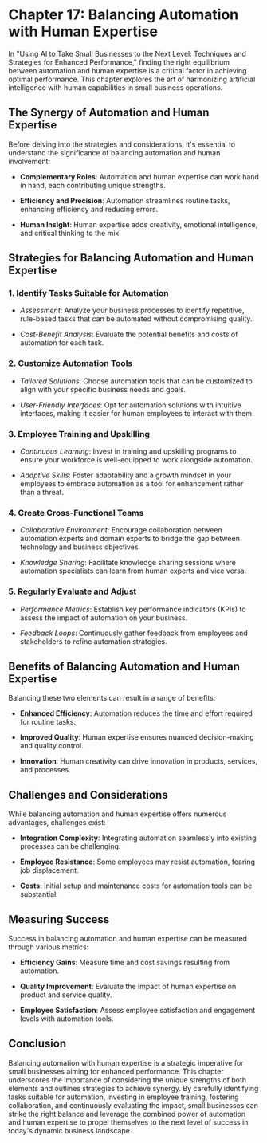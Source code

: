 Chapter 17: Balancing Automation with Human Expertise
=====================================================

In "Using AI to Take Small Businesses to the Next Level: Techniques and Strategies for Enhanced Performance," finding the right equilibrium between automation and human expertise is a critical factor in achieving optimal performance. This chapter explores the art of harmonizing artificial intelligence with human capabilities in small business operations.

The Synergy of Automation and Human Expertise
---------------------------------------------

Before delving into the strategies and considerations, it's essential to understand the significance of balancing automation and human involvement:

* **Complementary Roles**: Automation and human expertise can work hand in hand, each contributing unique strengths.

* **Efficiency and Precision**: Automation streamlines routine tasks, enhancing efficiency and reducing errors.

* **Human Insight**: Human expertise adds creativity, emotional intelligence, and critical thinking to the mix.

Strategies for Balancing Automation and Human Expertise
-------------------------------------------------------

### 1. **Identify Tasks Suitable for Automation**

* *Assessment*: Analyze your business processes to identify repetitive, rule-based tasks that can be automated without compromising quality.

* *Cost-Benefit Analysis*: Evaluate the potential benefits and costs of automation for each task.

### 2. **Customize Automation Tools**

* *Tailored Solutions*: Choose automation tools that can be customized to align with your specific business needs and goals.

* *User-Friendly Interfaces*: Opt for automation solutions with intuitive interfaces, making it easier for human employees to interact with them.

### 3. **Employee Training and Upskilling**

* *Continuous Learning*: Invest in training and upskilling programs to ensure your workforce is well-equipped to work alongside automation.

* *Adaptive Skills*: Foster adaptability and a growth mindset in your employees to embrace automation as a tool for enhancement rather than a threat.

### 4. **Create Cross-Functional Teams**

* *Collaborative Environment*: Encourage collaboration between automation experts and domain experts to bridge the gap between technology and business objectives.

* *Knowledge Sharing*: Facilitate knowledge sharing sessions where automation specialists can learn from human experts and vice versa.

### 5. **Regularly Evaluate and Adjust**

* *Performance Metrics*: Establish key performance indicators (KPIs) to assess the impact of automation on your business.

* *Feedback Loops*: Continuously gather feedback from employees and stakeholders to refine automation strategies.

Benefits of Balancing Automation and Human Expertise
----------------------------------------------------

Balancing these two elements can result in a range of benefits:

* **Enhanced Efficiency**: Automation reduces the time and effort required for routine tasks.

* **Improved Quality**: Human expertise ensures nuanced decision-making and quality control.

* **Innovation**: Human creativity can drive innovation in products, services, and processes.

Challenges and Considerations
-----------------------------

While balancing automation and human expertise offers numerous advantages, challenges exist:

* **Integration Complexity**: Integrating automation seamlessly into existing processes can be challenging.

* **Employee Resistance**: Some employees may resist automation, fearing job displacement.

* **Costs**: Initial setup and maintenance costs for automation tools can be substantial.

Measuring Success
-----------------

Success in balancing automation and human expertise can be measured through various metrics:

* **Efficiency Gains**: Measure time and cost savings resulting from automation.

* **Quality Improvement**: Evaluate the impact of human expertise on product and service quality.

* **Employee Satisfaction**: Assess employee satisfaction and engagement levels with automation tools.

Conclusion
----------

Balancing automation with human expertise is a strategic imperative for small businesses aiming for enhanced performance. This chapter underscores the importance of considering the unique strengths of both elements and outlines strategies to achieve synergy. By carefully identifying tasks suitable for automation, investing in employee training, fostering collaboration, and continuously evaluating the impact, small businesses can strike the right balance and leverage the combined power of automation and human expertise to propel themselves to the next level of success in today's dynamic business landscape.
